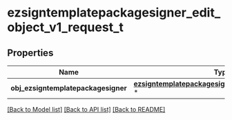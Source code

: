 # ezsigntemplatepackagesigner_edit_object_v1_request_t

## Properties
Name | Type | Description | Notes
------------ | ------------- | ------------- | -------------
**obj_ezsigntemplatepackagesigner** | [**ezsigntemplatepackagesigner_request_compound_t**](ezsigntemplatepackagesigner_request_compound.md) \* |  | 

[[Back to Model list]](../README.md#documentation-for-models) [[Back to API list]](../README.md#documentation-for-api-endpoints) [[Back to README]](../README.md)


